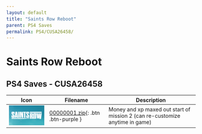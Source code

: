 ```yaml
---
layout: default
title: "Saints Row Reboot"
parent: PS4 Saves
permalink: PS4/CUSA26458/
---
```

# Saints Row Reboot

## PS4 Saves - CUSA26458

| Icon | Filename | Description |
|------|----------|-------------|
| ![Saints Row Reboot](icon0.png) | [00000001.zip](00000001.zip){: .btn .btn-purple } | Money and xp maxed out start of mission 2 (can re-customize anytime in game) |
